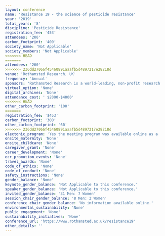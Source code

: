 ```yaml
---
layout: conference 
name: 'Resistance 19 - the science of pesticide resistance'
year: '2019'
total_years: '8'
discipline: 'Pesticide Resistance'
registration_fee: '453'
attendees: '200'
carbon_footprint: '400'
society_name: 'Not Applicable'
society_members: 'Not Applicable'
<<<<<<< HEAD
=======
attendees: '200'
>>>>>>> 236dd27066f45460891aaafb5d4897217e28218d
venue: 'Rothamsted Research, UK'
frequency: 'Annual'
sponsors: 'Rothamsted Research is a world-leading, non-profit research centre that focuses on strategic agricultural science to the benefit of farmers and society worldwide.'
virtual_option: 'None'
digital_archives: 'None'
attendance_cost: ' $2000-$4000'
<<<<<<< HEAD
other_carbon_footprint: '100'
=======
registration_fee: '$453'
carbon_footprint: '300'
other_carbon_footprint: '60'
>>>>>>> 236dd27066f45460891aaafb5d4897217e28218d
electonic_program: 'Yes the meeting program was available online as a .docx file on the conference website.'
onsite_maternity: 'None'
onsite_childcare: 'None'
caregiver_grant: 'None'
career_development: 'None'
ecr_promotion_events: 'None'
travel_awards: 'None'
code_of_ethics: 'None'
code_of_conduct: 'None'
safety_instructions: 'None'
gender_balance: 'None'
keynote_gender_balance: 'Not Applicable to this conference.'
speaker_gender_balance: 'Not Applicable to this conference.'
invited_gender_balance: '31 Men: 7 Women'
session_chair_gender_balance: '8 Men: 2 Women'
conference_chair_gender_balance: 'No information available online.'
environmental_sustainability: 'None'
public_engagement: 'None'
sustainability_initiatives: 'None'
conference_url: 'https://www.rothamsted.ac.uk/resistance19'
other_details: ''
---
```

